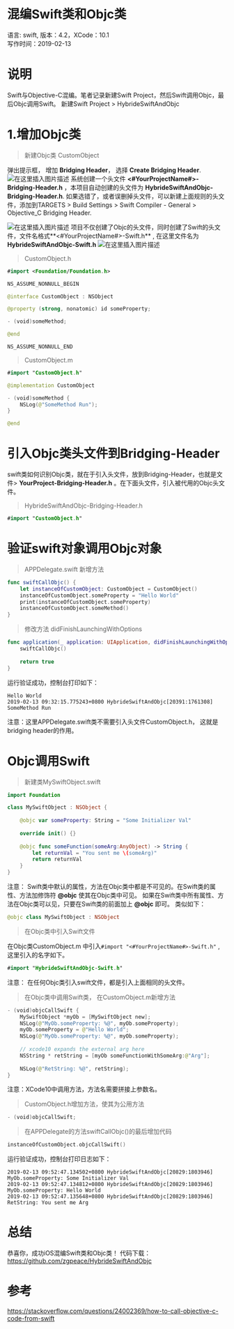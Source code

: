 # 混编Swift类和Objc类
语言: swift, 版本：4.2，XCode：10.1<br>
写作时间：2019-02-13
# 说明
Swift与Objective-C混编。笔者记录新建Swift Project，然后Swift调用Objc，最后Objc调用Swift。
新建Swift Project > HybrideSwiftAndObjc

# 1.增加Objc类
> 新建Objc类 CustomObject

弹出提示框， 增加 **Bridging Header**， 选择 **Create Bridging Header**.
![在这里插入图片描述](https://img-blog.csdnimg.cn/20190212191409690.png?x-oss-process=image/watermark,type_ZmFuZ3poZW5naGVpdGk,shadow_10,text_aHR0cHM6Ly9ibG9nLmNzZG4ubmV0L3pncGVhY2U=,size_16,color_FFFFFF,t_70)
系统创建一个头文件 **<#YourProjectName#>-Bridging-Header.h** ，本项目自动创建的头文件为 **HybrideSwiftAndObjc-Bridging-Header.h**. 如果选错了，或者误删掉头文件，可以新建上面规则的头文件，添加到TARGETS > Build Settings > Swift Compiler - General > Objective_C Bridging Header.

![在这里插入图片描述](https://img-blog.csdnimg.cn/20190212192241838.png?x-oss-process=image/watermark,type_ZmFuZ3poZW5naGVpdGk,shadow_10,text_aHR0cHM6Ly9ibG9nLmNzZG4ubmV0L3pncGVhY2U=,size_16,color_FFFFFF,t_70)
项目不仅创建了Objc的头文件，同时创建了Swift的头文件，文件名格式**<#YourProjectName#>-Swift.h** , 在这里文件名为 **HybrideSwiftAndObjc-Swift.h**
![在这里插入图片描述](https://img-blog.csdnimg.cn/20190212192826400.png?x-oss-process=image/watermark,type_ZmFuZ3poZW5naGVpdGk,shadow_10,text_aHR0cHM6Ly9ibG9nLmNzZG4ubmV0L3pncGVhY2U=,size_16,color_FFFFFF,t_70)

> CustomObject.h
```swift
#import <Foundation/Foundation.h>

NS_ASSUME_NONNULL_BEGIN

@interface CustomObject : NSObject

@property (strong, nonatomic) id someProperty;

- (void)someMethod;

@end

NS_ASSUME_NONNULL_END

```

> CustomObject.m

```swift
#import "CustomObject.h"

@implementation CustomObject

- (void)someMethod {
    NSLog(@"SomeMethod Run");
}

@end

```
# 引入Objc类头文件到Bridging-Header
swift类如何识别Objc类，就在于引入头文件，放到Bridging-Header，也就是文件> **YourProject-Bridging-Header.h** 。在下面头文件，引入被代用的Objc头文件。
>HybrideSwiftAndObjc-Bridging-Header.h
```swift
#import "CustomObject.h"

```
# 验证swift对象调用Objc对象
> APPDelegate.swift  新增方法
```swift
func swiftCallObjc() {
    let instanceOfCustomObject: CustomObject = CustomObject()
    instanceOfCustomObject.someProperty = "Hello World"
    print(instanceOfCustomObject.someProperty)
    instanceOfCustomObject.someMethod()
}

```
> 修改方法 didFinishLaunchingWithOptions
```swift
func application(_ application: UIApplication, didFinishLaunchingWithOptions launchOptions: [UIApplication.LaunchOptionsKey: Any]?) -> Bool {
    swiftCallObjc()
    
    return true
}

```
运行验证成功，控制台打印如下：
```shell
Hello World
2019-02-13 09:32:15.775243+0800 HybrideSwiftAndObjc[20391:1761308] 
SomeMethod Run

```
注意：这里APPDelegate.swift类不需要引入头文件CustomObject.h， 这就是bridging header的作用。
# Objc调用Swift
> 新建类MySwiftObject.swift
```swift
import Foundation

class MySwiftObject : NSObject {
    
    @objc var someProperty: String = "Some Initializer Val"
    
    override init() {}
    
    @objc func someFunction(someArg:AnyObject) -> String {
        let returnVal = "You sent me \(someArg)"
        return returnVal
    }
}

```
注意： Swift类中默认的属性，方法在Objc类中都是不可见的。在Swift类的属性、方法加修饰符 **@objc** 使其在Objc类中可见。 如果在Swift类中所有属性、方法在Objc类可以见，只要在Swift类的前面加上 **@objc** 即可。
类似如下：
```swift
@objc class MySwiftObject : NSObject 

```
>在Objc类中引入Swift文件

在Objc类CustomObject.m 中引入`#import "<#YourProjectName#>-Swift.h"` , 这里引入的名字如下。

```swift
#import "HybrideSwiftAndObjc-Swift.h"

```
注意： 在任何Objc类引入swift文件，都是引入上面相同的头文件。
>在Objc类中调用Swift类， 在CustomObject.m新增方法
```swift
- (void)objcCallSwift {
    MySwiftObject *myOb = [MySwiftObject new];
    NSLog(@"MyOb.someProperty: %@", myOb.someProperty);
    myOb.someProperty = @"Hello World";
    NSLog(@"MyOb.someProperty: %@", myOb.someProperty);
    
    // xcode10 expands the external arg here
    NSString * retString = [myOb someFunctionWithSomeArg:@"Arg"];
    
    NSLog(@"RetString: %@", retString);
}

```
注意：XCode10中调用方法，方法名需要拼接上参数名。
>CustomObject.h增加方法，使其为公用方法
```swift
- (void)objcCallSwift;

```
>在APPDelegate的方法swiftCallObjc()的最后增加代码
```swift
instanceOfCustomObject.objcCallSwift()

```
运行验证成功，控制台打印日志如下：
```shell
2019-02-13 09:52:47.134502+0800 HybrideSwiftAndObjc[20829:1803946] 
MyOb.someProperty: Some Initializer Val
2019-02-13 09:52:47.134812+0800 HybrideSwiftAndObjc[20829:1803946] 
MyOb.someProperty: Hello World
2019-02-13 09:52:47.135648+0800 HybrideSwiftAndObjc[20829:1803946]
RetString: You sent me Arg

```
# 总结
恭喜你，成功iOS混编Swift类和Objc类！
代码下载：
https://github.com/zgpeace/HybrideSwiftAndObjc

# 参考
https://stackoverflow.com/questions/24002369/how-to-call-objective-c-code-from-swift
